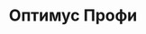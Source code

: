 ---
title: Оптимус Профи
description: Магазин профессиональной косметики и средств по уходу за кожей и волосами
image: "./images/proff_optimus.png"
tags: 1С, Брендинг, Веб-дизайн, E-commerce, SEO, Контент
link: https://proff-optimus.ru
---